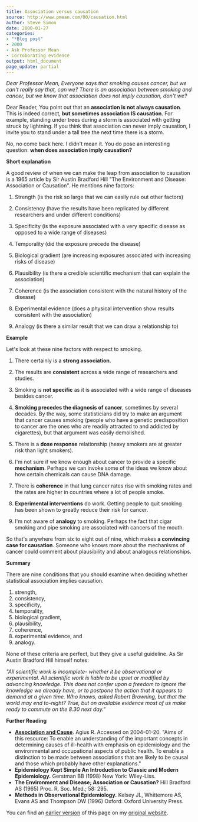 ```yaml
---
title: Association versus causation
source: http://www.pmean.com/00/causation.html
author: Steve Simon
date: 2000-01-27
categories:
- "*Blog post"
- 2000
- Ask Professor Mean
- Corroborating evidence
output: html_document
page_update: partial
---
```


*Dear Professor Mean, Everyone says that smoking causes cancer, but we can't really say that, can we? There is an association between smoking and cancer, but we know that association does not imply causation, don't we?*

Dear Reader, You point out that an **association is not always causation**. This is indeed correct, **but sometimes association IS causation**. For example, standing under trees during a storm is associated with getting struck by lightning. If you think that association can never imply causation, I invite you to stand under a tall tree the next time there is a storm.

No, no come back here. I didn't mean it. You do pose an interesting question: **when does association imply causation?**

**Short explanation**

A good review of when we can make the leap from association to causation is a 1965 article by Sir Austin Bradford Hill "The Environment and Disease: Association or Causation". He mentions nine factors:

1.  Strength (is the risk so large that we can easily rule out other factors)

2.  Consistency (have the results have been replicated by different researchers and under different conditions)

3.  Specificity (is the exposure associated with a very specific disease as opposed to a wide range of diseases)

4.  Temporality (did the exposure precede the disease)

5.  Biological gradient (are increasing exposures associated with increasing risks of disease)

6.  Plausibility (is there a credible scientific mechanism that can explain the association)

7.  Coherence (is the association consistent with the natural history of the disease)

8.  Experimental evidence (does a physical intervention show results consistent with the association)

9.  Analogy (is there a similar result that we can draw a relationship to)

**Example**

Let's look at these nine factors with respect to smoking.

1.  There certainly is a **strong association**.

2.  The results are **consistent** across a wide range of researchers and studies.

3.  Smoking is **not specific** as it is associated with a wide range of diseases besides cancer.

4.  **Smoking precedes the diagnosis of cancer**, sometimes by several decades. By the way, some statisticians did try to make an argument that cancer causes smoking (people who have a genetic predisposition to cancer are the ones who are readily attracted to and addicted by cigarettes), but that argument was easily demolished.

5.  There is a **dose response** relationship (heavy smokers are at greater risk than light smokers).

6.  I'm not sure if we know enough about cancer to provide a specific **mechanism**. Perhaps we can invoke some of the ideas we know about how certain chemicals can cause DNA damage.

7.  There is **coherence** in that lung cancer rates rise with smoking rates and the rates are higher in countries where a lot of people smoke.

8.  **Experimental interventions** do work. Getting people to quit smoking has been shown to greatly reduce their risk for cancer.

9.  I'm not aware of **analogy** to smoking. Perhaps the fact that cigar smoking and pipe smoking are associated with cancers of the mouth.

So that's anywhere from six to eight out of nine, which makes **a convincing case for causation**. Someone who knows more about the mechanisms of cancer could comment about plausibility and about analogous relationships.

**Summary**

There are nine conditions that you should examine when deciding whether statistical association implies causation.

1.  strength,
2.  consistency,
3.  specificity,
4.  temporality,
5.  biological gradient,
6.  plausibility,
7.  coherence,
8.  experimental evidence, and
9.  analogy.

None of these criteria are perfect, but they give a useful guideline. As Sir Austin Bradford Hill himself notes:

*"All scientific work is incomplete- whether it be observational or experimental. All scientific work is liable to be upset or modified by advancing knowledge. This does not confer upon a freedom to ignore the knowledge we already have, or to postpone the action that it appears to demand at a given time. Who knows, asked Robert Browning, but that the world may end to-night? True, but on available evidence most of us make ready to commute on the 8.30 next day."*

**Further Reading**

+ **[Association and Cause](http://www.agius.com/hew/resource/assoc.htm)**. Agius R. Accessed on 2004-01-20. "Aims of this resource: To enable an understanding of the important concepts in determining causes of ill-health with emphasis on epidemiology and the environmental and occupational aspects of public health. To enable a distinction to be made between associations that are likely to be causal and those which probably have other explanations."
+ **Epidemiology Kept Simple An Introduction to Classic and Modern Epidemiology.** Gerstman BB (1998) New York: Wiley-Liss.
+ **The Environment and Disease; Association or Causation?** Hill Bradford AS (1965) Proc. R. Soc. Med.; 58: 295.
+ **Methods in Observational Epidemiology.** Kelsey JL, Whittemore AS, Evans AS and Thompson DW (1996) Oxford: Oxford University Press.

You can find an [earlier version][sim1] of this page on my [original website][sim2].

[sim1]: http://www.pmean.com/00/causation.html
[sim2]: http://www.pmean.com/original_site.html
